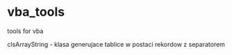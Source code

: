 # vba_tools
tools for vba

clsArrayString - klasa generujace tablice w postaci rekordow z separatorem
